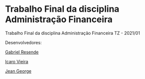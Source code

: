 # Trabalho Final da disciplina Administração Financeira

Trabalho Final da disciplina Administração Financeira TZ - 2021/01


Desenvolvedores:

[Gabriel Resende](https://github.com/resende-gabriel)

[Icaro Vieira](https://github.com/icarovie)

[Jean George](https://github.com/jeanGeorge)

